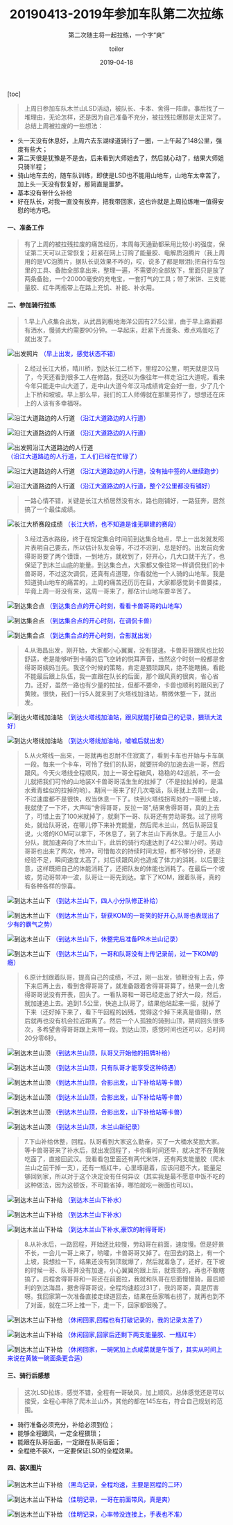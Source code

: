 ﻿---
layout:     post
title:      20190413-2019年参加车队第二次拉练
subtitle:   第二次随主将一起拉练，一个字“爽”
date:       2019-04-18
author:     toiler
header-img: img/bike-img/20190413/9999.jpg
catalog: true
tags:
    - 休闲
    - 骑行活动
---
[toc]
> 上周日参加车队木兰山LSD活动，被队长、卡本、舍得一阵虐。事后找了一堆理由，无论怎样，还是因为自己准备不充分，被拉残拉爆那是太正常了。总结上周被拉废的一些想法：
- 头一天没有休息好，上周六去东湖绿道骑行了一圈，一上午起了148公里，强度有些大；
- 第二天很是犹豫是不是去，后来看到大师姐去了，然后就心动了，结果大师姐只骑半程；
- 骑山地车去的，随车队训练，即使是LSD也不能用山地车，山地车太幸苦了，加上头一天没有恢复好，那简直是噩梦。
- 基本没有带什么补给
- 好在队长，对我一直没有放弃，把我带回家，这也许就是上周拉练唯一值得安慰的地方吧。

#### 一、准备工作
> 有了上周的被拉残拉废的痛苦经历，本周每天通勤都采用比较小的强度，保证第二天可以正常恢复；赶紧在网上订购了能量胶、电解质泡腾片（我上周用的是VC泡腾片，据队长说效果不咋的，哎，说多了都是眼泪);把自行车包里的工具、备胎全部拿出来，整理一遍，不需要的全部放下，里面只是放了两条备胎，一个20000毫安的充电宝，一套打气的工具；带了米饼、三支能量胶、红牛两瓶带上在路上充饥、补能、补水用。

#### 二、参加骑行拉练
> 1.早上八点集合出发，从武昌到极地海洋公园有27.5公里，由于早上路面都有洒水，慢骑大约需要90分钟。一早起床，赶紧下点面条、煮点鸡蛋吃了就出发了。

![出发照片](https://laodongrenmin.github.io/img/bike-img/20190413/0006.jpg) <font color='#0000FF' font-size='18px'>（早上出发，感觉状态不错）</font>

> 2.经过长江大桥，晴川桥，到达长江二桥下，里程20公里，明天就是汉马了，今天还看到很多工人在修路，我还以为像往年一样走沿江大道呢，看来今年只能走中山大道了，走中山大道今年汉马成绩肯定会好一些，少了几个上下桥和坡坡。早上那么早，我们的工人师傅就在那里劳作了，想想还在床上的人该有多幸福呀。

![沿江大道路边的人行道](https://laodongrenmin.github.io/img/bike-img/20190413/0007.jpg) <font color='#0000FF' font-size='18px'>（沿江大道路边的人行道）</font>

![沿江大道路边的人行道](https://laodongrenmin.github.io/img/bike-img/20190413/0008.jpg) <font color='#0000FF' font-size='18px'>（沿江大道路边的人行道）</font>

![出发照沿江大道路边的人行道](https://laodongrenmin.github.io/img/bike-img/20190413/0009.jpg) <font color='#0000FF' font-size='18px'>（沿江大道路边的人行道，工人们已经在忙碌了）</font>

![沿江大道路边的人行道](https://laodongrenmin.github.io/img/bike-img/20190413/0010.jpg) <font color='#0000FF' font-size='18px'>（沿江大道路边的人行道，没有抽中签的人继续跑步）</font>

![沿江大道路边的人行道](https://laodongrenmin.github.io/img/bike-img/20190413/0011.jpg) <font color='#0000FF' font-size='18px'>（沿江大道路边的人行道，整个2公里都没有铺好）</font>
> 一路心情不错，关键是长江大桥居然没有水，路也刚铺好，一路狂奔，居然搞了一个最佳成绩。

![长江大桥赛段成绩](https://laodongrenmin.github.io/img/bike-img/20190413/0000.jpg) <font color='#0000FF' font-size='18px'>（长江大桥，也不知道是谁无聊建的赛段）</font>

> 3.经过洒水路段，终于在规定集合时间前到达集合地点，早上一出发就发照片表明自己要去，所以估计队友会等，不过不迟到，总是好的。出发前向舍得哥哥要了两个馍馍，一到地方，就收到了，好开心，几大口就干光了，也保证了到木兰山底的能量。到达集合点，大家都又像往常一样调侃我们的卡兽哥哥，不过这次调侃，还真有点道理，你看就他一个人骑的山地车。我是知道骑山地车的痛苦的，上周的痛苦还历历在目，大家都感觉到卡兽要挂，毕竟上周一哥没有来，这周一哥来了，那估计山地车要辛苦了。

![到达集合点](https://laodongrenmin.github.io/img/bike-img/20190413/0013.jpg) <font color='#0000FF' font-size='18px'>（到达集合点的开心时刻，看看卡兽哥哥的山地车）</font>

![到达集合点](https://laodongrenmin.github.io/img/bike-img/20190413/0014.jpg) <font color='#0000FF' font-size='18px'>（到达集合点的开心时刻，在调侃卡兽）</font>

![到达集合点](https://laodongrenmin.github.io/img/bike-img/20190413/0022.jpg) <font color='#0000FF' font-size='18px'>（到达集合点的开心时刻，合影就出发）</font>

> 4.从海昌出发，刚开始，大家都小心翼翼，没有提速。卡兽哥哥跟风也比较舒适，老是能够听到卡骚的后飞空转的悦耳声音，当然这个时刻一般都是舍得哥哥姨妈当先。我这个时候的策略，肯定是猥琐跟风，绝不能瞎搞，看能不能最后跟上队伍，我一直跟在队长的后面，那个跟风真的很爽，省心省力。还好，虽然一路也有少量的拉扯，但都不要命，卡兽也顺利的跟风到了黄陂。很快，我们一行5人就来到了火塔线加油站，稍微休整一下，就出发。

![到达火塔线加油站](https://laodongrenmin.github.io/img/bike-img/20190413/0001.jpg) <font color='#0000FF' font-size='18px'>（到达火塔线加油站，跟风就能打破自己的记录，猥琐大法好）</font>

![到达火塔线加油站](https://laodongrenmin.github.io/img/bike-img/20190413/0023.jpg) <font color='#0000FF' font-size='18px'>（到达火塔线加油站，嘘嘘后就出发）</font>

> 5.从火塔线一出来，一哥就再也忍耐不住寂寞了，看到卡车也开始与卡车飙一段。每来一个卡车，可怜了我们的队哥，就要拼命的加速去追一哥，然后跟风。今天火塔线全程顺风，加上一哥全程破风，稳稳的42巡航，不一会儿就把我们可怜的山地装X卡兽哥哥活生生的拉掉了（不是拉扯掉的，是温水煮青蛙似的拉掉的哟）。期间一哥来了好几次电话，队哥就上去带一会，不过速度都不是很快，权当休息一下了。快到火塔线拐弯处的一哥缓上坡，我就使了一下坏，大声叫“舍得哥哥，反拉一哥",结果舍得哥哥，真的上去了，可惜上去了100米就掉了，就剩下一哥、队哥还有劳动哥我。过了拐弯处，就给队哥说，在哪儿停下来补充能量，然后爬木兰山，然后队哥回复说，火塔的KOM可以拿下，不休息了，到了木兰山下再休息。于是三人小分队，就加速奔向了木兰山下，此后的骑行均速达到了42公里/小时。劳动哥哥也出来了两次，带冲，可惜每次的持续时间太短，都不够1分钟，还是经验不足，瞬间速度太高了，对后续跟风的也造成了体力的消耗，以后要注意，这样既把自己的体能消耗了，还把队友的体能也消耗了。在最后一个坡坡，劳动哥带冲一波，队哥让一哥先到达。拿下了KOM，跟着队哥，真的有各种各样的惊喜。

![到达木兰山下](https://laodongrenmin.github.io/img/bike-img/20190413/0024.jpg) <font color='#0000FF' font-size='18px'>（到达木兰山下，四人小分队修正补给）</font>

![到达木兰山下](https://laodongrenmin.github.io/img/bike-img/20190413/0025.jpg) <font color='#0000FF' font-size='18px'>（到达木兰山下，斩获KOM的一哥笑的好开心,队哥也表现出了少有的霸气之势）</font>

![到达木兰山下](https://laodongrenmin.github.io/img/bike-img/20190413/0026.jpg) <font color='#0000FF' font-size='18px'>（到达木兰山下，休整完后准备PR木兰山记录）</font>

![到达木兰山下](https://laodongrenmin.github.io/img/bike-img/20190413/0002.jpg) <font color='#0000FF' font-size='18px'>（到达木兰山下，一哥和队哥没有上传记录前，过一下KOM的瘾）</font>


> 6.原计划跟着队哥，提高自己的成绩，不过，刚一出发，锁鞋没有上去，停下来后再上去，看到舍得哥哥了，就准备跟着舍得哥哥算了，结果一会儿舍得哥哥说没有开表，回头了。一看队哥和一哥已经走出了好大一段，然后，就加速追上去。追到1.5公里，快追上队哥了，结果他站起来一摇，就掉了下来（还好掉下来了，看下午回程的凶残，觉得这个掉下来真是值得)，然后就再也没有机会拉近距离了。然后一个人孤独的骑到山顶，期间回头很多次，多希望舍得哥哥跟上来带一段。到达山顶，感觉时间也还可以，总时间20分零6秒。

![到达木兰山顶](https://laodongrenmin.github.io/img/bike-img/20190413/0015.jpg) <font color='#0000FF' font-size='18px'>（到达木兰山顶，队哥又开始他的招牌补给）</font>

![到达木兰山顶](https://laodongrenmin.github.io/img/bike-img/20190413/0016.jpg) <font color='#0000FF' font-size='18px'>（到达木兰山顶，只有队哥才能享受这种待遇）</font>

![到达木兰山顶](https://laodongrenmin.github.io/img/bike-img/20190413/0019.jpg) <font color='#0000FF' font-size='18px'>（到达木兰山顶，合影出发，山下补给站等卡兽）</font>

![到达木兰山顶](https://laodongrenmin.github.io/img/bike-img/20190413/0027.jpg) <font color='#0000FF' font-size='18px'>（到达木兰山顶，合影出发，山下补给站等卡兽）</font>

![到达木兰山顶](https://laodongrenmin.github.io/img/bike-img/20190413/0028.jpg) <font color='#0000FF' font-size='18px'>（到达木兰山顶，合影出发，山下补给站等卡兽）</font>

![到达木兰山顶](https://laodongrenmin.github.io/img/bike-img/20190413/0003.jpg) <font color='#0000FF' font-size='18px'>（到达木兰山顶，木兰山新纪录）</font>

> 7.下山补给休整，回程。队哥看到大家这么勤奋，买了一大桶水奖励大家。等卡兽哥哥来了补水后，就出发回程了，卡你看时间还早，就决定不在黄陂吃面了，直接回武汉。我看看包里面还有两代米饼，还有两支能量胶（爬木兰山之前干掉一支），还有一瓶红牛，心里琢磨着，应该问题不大，能量足够回到家，所以对于这个决定没有任何异议（其实我是最不愿意中饭不吃的这种做法，因为这顿饭，不可能省掉，哪怕就吃一碗面也可以)。

![到达木兰山下补给](https://laodongrenmin.github.io/img/bike-img/20190413/0030.jpg) <font color='#0000FF' font-size='18px'>（到达木兰山下补水）</font>

![到达木兰山下补给](https://laodongrenmin.github.io/img/bike-img/20190413/0031.jpg) <font color='#0000FF' font-size='18px'>（到达木兰山下补水）</font>

![到达木兰山下补给](https://laodongrenmin.github.io/img/bike-img/20190413/0020.jpg) <font color='#0000FF' font-size='18px'>（到达木兰山下补水,豪饮的射得哥哥）</font>

> 8.从补水后，一路回程，开始还比较慢，劳动哥在前面，速度慢。但是好景不长，一会儿一哥上来了，哟嚯，卡兽哥哥又掉了。在回去的路上，有一个上坡，我想拉一下，结果还没有到顶就爆了，然后就着急了，还好，在下坡的时候一哥、队哥并没有加速，小心翼翼的跟上后，就乖乖的，再也不敢瞎搞了。后程舍得哥哥和一哥还在前面拉，我就和队哥在后面慢慢骑，最后顺利的到达海昌，据舍得哥哥说，全程均速超过31了，我的哥哥，真是厉害呀。我回家第一次准备直接走绿道回去，结果在岳家嘴右拐了，就再也到不了对面，就在二环上推一下，走一下，回家都很晚了。

![到达木兰山下补给](https://laodongrenmin.github.io/img/bike-img/20190413/0005.jpg) <font color='#0000FF' font-size='18px'>（休闲回家,回程也有打破记录的，我的记录太差了）</font>

![到达木兰山下补给](https://laodongrenmin.github.io/img/bike-img/20190413/0004.jpg) <font color='#0000FF' font-size='18px'>（休闲回家,回家后还剩下两支能量胶、一瓶红牛）</font>

![到达木兰山下补给](https://laodongrenmin.github.io/img/bike-img/20190413/0021.jpg) <font color='#0000FF' font-size='18px'>（休闲回家，一碗粥加上点咸菜就是午饭了，其实从时间上来说在黄陂一碗面条更合适）</font>

#### 三、骑行后感想
> 这次LSD拉练，感觉不错，全程有一哥破风，加上顺风，总体感觉还是可以接受，全程心率除了爬木兰山外，其他的都在145左右，符合自己规划的范围。
- 骑行准备必须充分，补给必须到位；
- 能够全程跟风，一定全程猥琐；
- 能跟在队哥后面，一定跟在队哥后面；
- 全程绝不装X，一定要保证LSD的全程效果。

#### 四、装X图片
![到达木兰山下补给](https://laodongrenmin.github.io/img/bike-img/20190413/0099.jpg) <font color='#0000FF' font-size='18px'>（黑鸟记录，全程均速，主要是回程的二环）</font>

![到达木兰山下补给](https://laodongrenmin.github.io/img/bike-img/20190413/0098.jpg) <font color='#0000FF' font-size='18px'>（佳明记录，一哥在前面带风，真是爽）</font>

![到达木兰山下补给](https://laodongrenmin.github.io/img/bike-img/20190413/0097.jpg) <font color='#0000FF' font-size='18px'>（佳明记录，心率带没连接上，手表也不准）</font>
